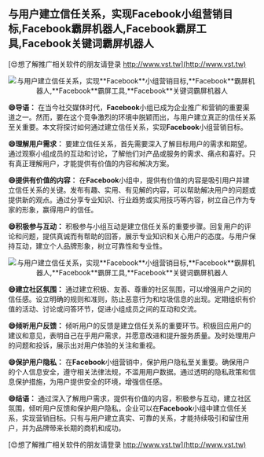 ## **与用户建立信任关系，实现**Facebook**小组营销目标,**Facebook**霸屏机器人,**Facebook**霸屏工具,**Facebook**关键词霸屏机器人**

[😍想了解推广相关软件的朋友请登录 http://www.vst.tw](http://www.vst.tw)

 <center><img src="https://vst.tw/MP4/tuiguang/png/3.png" alt="与用户建立信任关系，实现**Facebook**小组营销目标,**Facebook**霸屏机器人,**Facebook**霸屏工具,**Facebook**关键词霸屏机器人"></center>

**😄导语：**
在当今社交媒体时代，**Facebook**小组已成为企业推广和营销的重要渠道之一。然而，要在这个竞争激烈的环境中脱颖而出，与用户建立真正的信任关系至关重要。本文将探讨如何通过建立信任关系，实现**Facebook**小组营销目标。

**😄理解用户需求：**
要建立信任关系，首先需要深入了解目标用户的需求和期望。通过观察小组成员的互动和讨论，了解他们对产品或服务的需求、痛点和喜好。只有真正理解用户，才能提供有价值的内容和解决方案。

**😄提供有价值的内容：**
在**Facebook**小组中，提供有价值的内容是吸引用户并建立信任关系的关键。发布有趣、实用、有见解的内容，可以帮助解决用户的问题或提供新的观点。通过分享专业知识、行业趋势或实用技巧等内容，树立自己作为专家的形象，赢得用户的信任。

**😄积极参与互动：**
积极参与小组互动是建立信任关系的重要步骤。回复用户的评论和问题，提供真诚而有帮助的回答，展示专业知识和关心用户的态度。与用户保持互动，建立个人品牌形象，树立可靠性和专业性。

 <center><img src="https://vst.tw/MP4/tuiguang/png/3.png" alt="与用户建立信任关系，实现**Facebook**小组营销目标,**Facebook**霸屏机器人,**Facebook**霸屏工具,**Facebook**关键词霸屏机器人"></center>

**😄建立社区氛围：**
通过建立积极、友善、尊重的社区氛围，可以增强用户之间的信任感。设立明确的规则和准则，防止恶意行为和垃圾信息的出现。定期组织有价值的活动、讨论或问答环节，促进小组成员之间的互动和交流。

**😄倾听用户反馈：**
倾听用户的反馈是建立信任关系的重要环节。积极回应用户的建议和意见，表明自己在乎用户需求，并愿意改进和提升服务质量。及时处理用户的问题和投诉，展示出对用户体验的关注和重视。

**😄保护用户隐私：**
在**Facebook**小组营销中，保护用户隐私至关重要。确保用户的个人信息安全，遵守相关法律法规，不滥用用户数据。通过透明的隐私政策和信息保护措施，为用户提供安全的环境，增强信任感。

**😄结语：**
通过深入了解用户需求，提供有价值的内容，积极参与互动，建立社区氛围，倾听用户反馈和保护用户隐私，企业可以在**Facebook**小组中建立信任关系，实现营销目标。只有与用户建立真实、可靠的关系，才能持续吸引和留住用户，并为品牌带来长期的商机和成功。

[😍想了解推广相关软件的朋友请登录 http://www.vst.tw](http://www.vst.tw)



